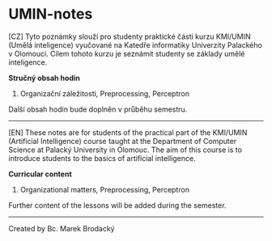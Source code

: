 # UMIN-notes
[CZ]
Tyto poznámky slouží pro studenty praktické části kurzu KMI/UMIN (Umělá inteligence) vyučované na Katedře informatiky Univerzity Palackého v Olomouci. Cílem tohoto kurzu je seznámit studenty se základy umělé inteligence.

**Stručný obsah hodin**
1. Organizační záležitosti, Preprocessing, Perceptron

Další obsah hodin bude doplněn v průběhu semestru.

---
[EN] 
These notes are for students of the practical part of the KMI/UMIN (Artificial Intelligence) course taught at the Department of Computer Science at Palacký University in Olomouc. The aim of this course is to introduce students to the basics of artificial intelligence.

**Curricular content**
1. Organizational matters, Preprocessing, Perceptron

Further content of the lessons will be added during the semester.

---
Created by Bc. Marek Brodacký